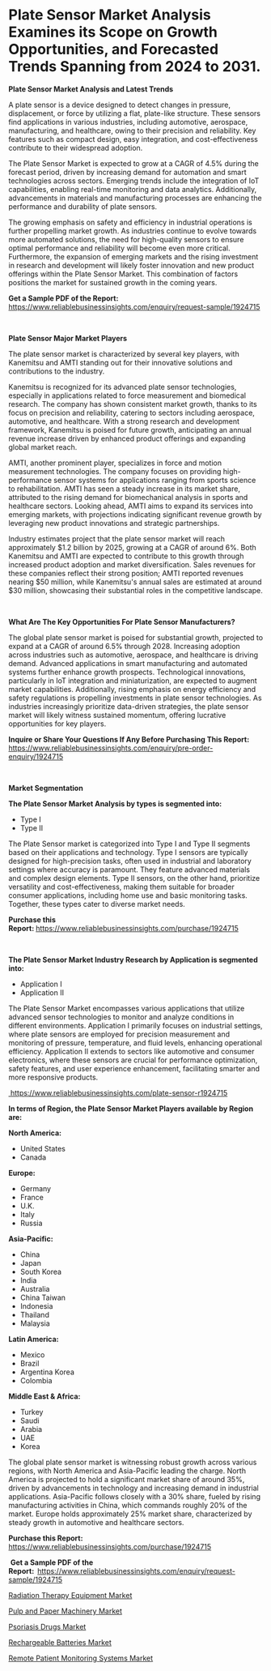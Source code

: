 <p><h1>Plate Sensor Market Analysis Examines its Scope on Growth Opportunities, and Forecasted Trends Spanning from 2024 to 2031.</h1></p><p><strong>Plate Sensor Market Analysis and Latest Trends</strong></p>
<p><p>A plate sensor is a device designed to detect changes in pressure, displacement, or force by utilizing a flat, plate-like structure. These sensors find applications in various industries, including automotive, aerospace, manufacturing, and healthcare, owing to their precision and reliability. Key features such as compact design, easy integration, and cost-effectiveness contribute to their widespread adoption.</p><p>The Plate Sensor Market is expected to grow at a CAGR of 4.5% during the forecast period, driven by increasing demand for automation and smart technologies across sectors. Emerging trends include the integration of IoT capabilities, enabling real-time monitoring and data analytics. Additionally, advancements in materials and manufacturing processes are enhancing the performance and durability of plate sensors.</p><p>The growing emphasis on safety and efficiency in industrial operations is further propelling market growth. As industries continue to evolve towards more automated solutions, the need for high-quality sensors to ensure optimal performance and reliability will become even more critical. Furthermore, the expansion of emerging markets and the rising investment in research and development will likely foster innovation and new product offerings within the Plate Sensor Market. This combination of factors positions the market for sustained growth in the coming years.</p></p>
<p><strong>Get a Sample PDF of the Report:&nbsp;</strong> <a href="https://www.reliablebusinessinsights.com/enquiry/request-sample/1924715?utm_campaign=1784&utm_medium=2&utm_source=Github&utm_content=ia&utm_term=24102024&utm_id=plate-sensor">https://www.reliablebusinessinsights.com/enquiry/request-sample/1924715</a></p>
<p>&nbsp;</p>
<p><strong>Plate Sensor Major Market Players</strong></p>
<p><p>The plate sensor market is characterized by several key players, with Kanemitsu and AMTI standing out for their innovative solutions and contributions to the industry. </p><p>Kanemitsu is recognized for its advanced plate sensor technologies, especially in applications related to force measurement and biomedical research. The company has shown consistent market growth, thanks to its focus on precision and reliability, catering to sectors including aerospace, automotive, and healthcare. With a strong research and development framework, Kanemitsu is poised for future growth, anticipating an annual revenue increase driven by enhanced product offerings and expanding global market reach.</p><p>AMTI, another prominent player, specializes in force and motion measurement technologies. The company focuses on providing high-performance sensor systems for applications ranging from sports science to rehabilitation. AMTI has seen a steady increase in its market share, attributed to the rising demand for biomechanical analysis in sports and healthcare sectors. Looking ahead, AMTI aims to expand its services into emerging markets, with projections indicating significant revenue growth by leveraging new product innovations and strategic partnerships.</p><p>Industry estimates project that the plate sensor market will reach approximately $1.2 billion by 2025, growing at a CAGR of around 6%. Both Kanemitsu and AMTI are expected to contribute to this growth through increased product adoption and market diversification. Sales revenues for these companies reflect their strong position; AMTI reported revenues nearing $50 million, while Kanemitsu's annual sales are estimated at around $30 million, showcasing their substantial roles in the competitive landscape.</p></p>
<p>&nbsp;</p>
<p><strong>What Are The Key Opportunities For Plate Sensor Manufacturers?</strong></p>
<p><p>The global plate sensor market is poised for substantial growth, projected to expand at a CAGR of around 6.5% through 2028. Increasing adoption across industries such as automotive, aerospace, and healthcare is driving demand. Advanced applications in smart manufacturing and automated systems further enhance growth prospects. Technological innovations, particularly in IoT integration and miniaturization, are expected to augment market capabilities. Additionally, rising emphasis on energy efficiency and safety regulations is propelling investments in plate sensor technologies. As industries increasingly prioritize data-driven strategies, the plate sensor market will likely witness sustained momentum, offering lucrative opportunities for key players.</p></p>
<p><strong>Inquire or Share Your Questions If Any Before Purchasing This Report:</strong> <a href="https://www.reliablebusinessinsights.com/enquiry/pre-order-enquiry/1924715?utm_campaign=1784&utm_medium=2&utm_source=Github&utm_content=ia&utm_term=24102024&utm_id=plate-sensor">https://www.reliablebusinessinsights.com/enquiry/pre-order-enquiry/1924715</a></p>
<p>&nbsp;</p>
<p><strong>Market Segmentation</strong></p>
<p><strong>The Plate Sensor Market Analysis by types is segmented into:</strong></p>
<p><ul><li>Type I</li><li>Type II</li></ul></p>
<p><p>The Plate Sensor market is categorized into Type I and Type II segments based on their applications and technology. Type I sensors are typically designed for high-precision tasks, often used in industrial and laboratory settings where accuracy is paramount. They feature advanced materials and complex design elements. Type II sensors, on the other hand, prioritize versatility and cost-effectiveness, making them suitable for broader consumer applications, including home use and basic monitoring tasks. Together, these types cater to diverse market needs.</p></p>
<p><strong>Purchase this Report:&nbsp;</strong><a href="https://www.reliablebusinessinsights.com/purchase/1924715?utm_campaign=1784&utm_medium=2&utm_source=Github&utm_content=ia&utm_term=24102024&utm_id=plate-sensor">https://www.reliablebusinessinsights.com/purchase/1924715</a></p>
<p>&nbsp;</p>
<p><strong>The Plate Sensor Market Industry Research by Application is segmented into:</strong></p>
<p><ul><li>Application I</li><li>Application II</li></ul></p>
<p><p>The Plate Sensor Market encompasses various applications that utilize advanced sensor technologies to monitor and analyze conditions in different environments. Application I primarily focuses on industrial settings, where plate sensors are employed for precision measurement and monitoring of pressure, temperature, and fluid levels, enhancing operational efficiency. Application II extends to sectors like automotive and consumer electronics, where these sensors are crucial for performance optimization, safety features, and user experience enhancement, facilitating smarter and more responsive products.</p></p>
<p><a href="https://www.reliablebusinessinsights.com/plate-sensor-r1924715?utm_campaign=1784&utm_medium=2&utm_source=Github&utm_content=ia&utm_term=24102024&utm_id=plate-sensor">&nbsp;https://www.reliablebusinessinsights.com/plate-sensor-r1924715</a></p>
<p><strong>In terms of Region, the Plate Sensor Market Players available by Region are:</strong></p>
<p>
    <p> <strong> North America: </strong>
        <ul>
            <li>United States</li>
            <li>Canada</li>
        </ul>
        </p> 
    <p> <strong> Europe: </strong>
        <ul>
            <li>Germany</li>
            <li>France</li>
            <li>U.K.</li>
            <li>Italy</li>
            <li>Russia</li>
        </ul>
        </p> 
    <p> <strong> Asia-Pacific: </strong>
        <ul>
            <li>China</li>
            <li>Japan</li>
            <li>South Korea</li>
            <li>India</li>
            <li>Australia</li>
            <li>China Taiwan</li>
            <li>Indonesia</li>
            <li>Thailand</li>
            <li>Malaysia</li>
        </ul>
        </p> 
    <p> <strong> Latin America: </strong>
        <ul>
            <li>Mexico</li>
            <li>Brazil</li>
            <li>Argentina Korea</li>
            <li>Colombia</li>
        </ul>
        </p> 
    <p> <strong> Middle East & Africa: </strong>
        <ul>
            <li>Turkey</li>
            <li>Saudi</li>
            <li>Arabia</li>
            <li>UAE</li>
            <li>Korea</li>
        </ul>
    </p>
    </p>
<p><p>The global plate sensor market is witnessing robust growth across various regions, with North America and Asia-Pacific leading the charge. North America is projected to hold a significant market share of around 35%, driven by advancements in technology and increasing demand in industrial applications. Asia-Pacific follows closely with a 30% share, fueled by rising manufacturing activities in China, which commands roughly 20% of the market. Europe holds approximately 25% market share, characterized by steady growth in automotive and healthcare sectors.</p></p>
<p><strong>Purchase this Report: </strong><a href="https://www.reliablebusinessinsights.com/purchase/1924715?utm_campaign=1784&utm_medium=2&utm_source=Github&utm_content=ia&utm_term=24102024&utm_id=plate-sensor">https://www.reliablebusinessinsights.com/purchase/1924715</a></p>
<p>&nbsp;<strong>Get a Sample PDF of the Report:&nbsp;&nbsp;</strong><a href="https://www.reliablebusinessinsights.com/enquiry/request-sample/1924715?utm_campaign=1784&utm_medium=2&utm_source=Github&utm_content=ia&utm_term=24102024&utm_id=plate-sensor">https://www.reliablebusinessinsights.com/enquiry/request-sample/1924715</a></p>
<p><strong></strong></p>
<p><p><a href="https://www.linkedin.com/pulse/radiation-therapy-equipment-market-trends-focusing-insight-forecast-pth6f?utm_campaign=1784&utm_medium=2&utm_source=Github&utm_content=ia&utm_term=24102024&utm_id=plate-sensor">Radiation Therapy Equipment Market</a></p><p><a href="https://www.linkedin.com/pulse/global-perspectives-pulp-paper-machinery-market-trends-challenges-zeynf?utm_campaign=1784&utm_medium=2&utm_source=Github&utm_content=ia&utm_term=24102024&utm_id=plate-sensor">Pulp and Paper Machinery Market</a></p><p><a href="https://www.linkedin.com/pulse/global-psoriasis-drugs-market-comprehensive-analysis-uaabf?utm_campaign=1784&utm_medium=2&utm_source=Github&utm_content=ia&utm_term=24102024&utm_id=plate-sensor">Psoriasis Drugs Market</a></p><p><a href="https://www.linkedin.com/pulse/rechargeable-batteries-market-size-share-analysis-growth-trends-zqhlf?utm_campaign=1784&utm_medium=2&utm_source=Github&utm_content=ia&utm_term=24102024&utm_id=plate-sensor">Rechargeable Batteries Market</a></p><p><a href="https://www.linkedin.com/pulse/global-remote-patient-monitoring-systems-market-focus-product-ogy6f?utm_campaign=1784&utm_medium=2&utm_source=Github&utm_content=ia&utm_term=24102024&utm_id=plate-sensor">Remote Patient Monitoring Systems Market</a></p></p>